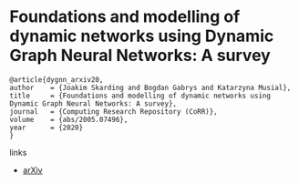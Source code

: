# Foundations and modelling of dynamic networks using Dynamic Graph Neural Networks: A survey

```
@article{dygnn_arxiv20,
author    = {Joakim Skarding and Bogdan Gabrys and Katarzyna Musial},
title     = {Foundations and modelling of dynamic networks using Dynamic Graph Neural Networks: A survey},
journal   = {Computing Research Repository (CoRR)},
volume    = {abs/2005.07496},
year      = {2020}
}
```

links
- [arXiv](https://arxiv.org/abs/2005.07496)
